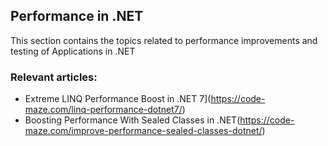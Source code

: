 ## Performance in .NET

This section contains the topics related to performance improvements and testing of Applications in .NET
### Relevant articles:

- Extreme LINQ Performance Boost in .NET 7](https://code-maze.com/linq-performance-dotnet7/)
- Boosting Performance With Sealed Classes in .NET(https://code-maze.com/improve-performance-sealed-classes-dotnet/)
